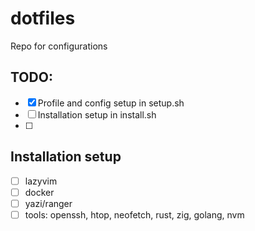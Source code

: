 # dotfiles
Repo for configurations

## TODO:
- [x] Profile and config setup in setup.sh
- [ ] Installation setup in install.sh
- [ ] 


## Installation setup
- [ ] lazyvim
- [ ] docker
- [ ] yazi/ranger
- [ ] tools: openssh, htop, neofetch, rust, zig, golang, nvm
